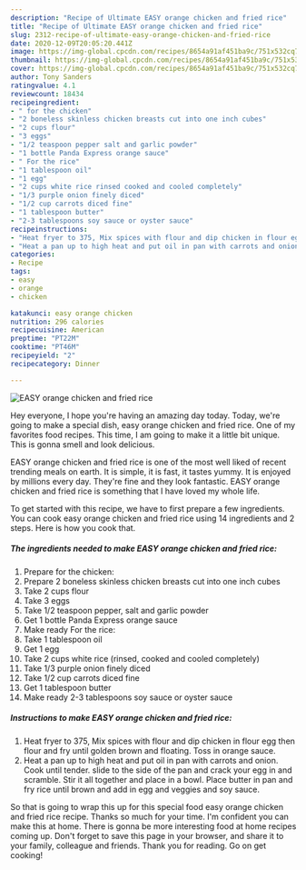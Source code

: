 ```yaml
---
description: "Recipe of Ultimate EASY orange chicken and fried rice"
title: "Recipe of Ultimate EASY orange chicken and fried rice"
slug: 2312-recipe-of-ultimate-easy-orange-chicken-and-fried-rice
date: 2020-12-09T20:05:20.441Z
image: https://img-global.cpcdn.com/recipes/8654a91af451ba9c/751x532cq70/easy-orange-chicken-and-fried-rice-recipe-main-photo.jpg
thumbnail: https://img-global.cpcdn.com/recipes/8654a91af451ba9c/751x532cq70/easy-orange-chicken-and-fried-rice-recipe-main-photo.jpg
cover: https://img-global.cpcdn.com/recipes/8654a91af451ba9c/751x532cq70/easy-orange-chicken-and-fried-rice-recipe-main-photo.jpg
author: Tony Sanders
ratingvalue: 4.1
reviewcount: 18434
recipeingredient:
- " for the chicken"
- "2 boneless skinless chicken breasts cut into one inch cubes"
- "2 cups flour"
- "3 eggs"
- "1/2 teaspoon pepper salt and garlic powder"
- "1 bottle Panda Express orange sauce"
- " For the rice"
- "1 tablespoon oil"
- "1 egg"
- "2 cups white rice rinsed cooked and cooled completely"
- "1/3 purple onion finely diced"
- "1/2 cup carrots diced fine"
- "1 tablespoon butter"
- "2-3 tablespoons soy sauce or oyster sauce"
recipeinstructions:
- "Heat fryer to 375, Mix spices with flour and dip chicken in flour egg then flour and fry until golden brown and floating. Toss in orange sauce."
- "Heat a pan up to high heat and put oil in pan with carrots and onion. Cook until tender. slide to the side of the pan and crack your egg in and scramble. Stir it all together and place in a bowl. Place butter in pan and fry rice until brown and add in egg and veggies and soy sauce."
categories:
- Recipe
tags:
- easy
- orange
- chicken

katakunci: easy orange chicken 
nutrition: 296 calories
recipecuisine: American
preptime: "PT22M"
cooktime: "PT46M"
recipeyield: "2"
recipecategory: Dinner

---
```



![EASY orange chicken and fried rice](https://img-global.cpcdn.com/recipes/8654a91af451ba9c/751x532cq70/easy-orange-chicken-and-fried-rice-recipe-main-photo.jpg)

Hey everyone, I hope you're having an amazing day today. Today, we're going to make a special dish, easy orange chicken and fried rice. One of my favorites food recipes. This time, I am going to make it a little bit unique. This is gonna smell and look delicious.

EASY orange chicken and fried rice is one of the most well liked of recent trending meals on earth. It is simple, it is fast, it tastes yummy. It is enjoyed by millions every day. They're fine and they look fantastic. EASY orange chicken and fried rice is something that I have loved my whole life.




To get started with this recipe, we have to first prepare a few ingredients. You can cook easy orange chicken and fried rice using 14 ingredients and 2 steps. Here is how you cook that.

<!--inarticleads1-->

##### The ingredients needed to make EASY orange chicken and fried rice:

1. Prepare  for the chicken:
1. Prepare 2 boneless skinless chicken breasts cut into one inch cubes
1. Take 2 cups flour
1. Take 3 eggs
1. Take 1/2 teaspoon pepper, salt and garlic powder
1. Get 1 bottle Panda Express orange sauce
1. Make ready  For the rice:
1. Take 1 tablespoon oil
1. Get 1 egg
1. Take 2 cups white rice (rinsed, cooked and cooled completely)
1. Take 1/3 purple onion finely diced
1. Take 1/2 cup carrots diced fine
1. Get 1 tablespoon butter
1. Make ready 2-3 tablespoons soy sauce or oyster sauce




<!--inarticleads2-->

##### Instructions to make EASY orange chicken and fried rice:

1. Heat fryer to 375, Mix spices with flour and dip chicken in flour egg then flour and fry until golden brown and floating. Toss in orange sauce.
1. Heat a pan up to high heat and put oil in pan with carrots and onion. Cook until tender. slide to the side of the pan and crack your egg in and scramble. Stir it all together and place in a bowl. Place butter in pan and fry rice until brown and add in egg and veggies and soy sauce.




So that is going to wrap this up for this special food easy orange chicken and fried rice recipe. Thanks so much for your time. I'm confident you can make this at home. There is gonna be more interesting food at home recipes coming up. Don't forget to save this page in your browser, and share it to your family, colleague and friends. Thank you for reading. Go on get cooking!
